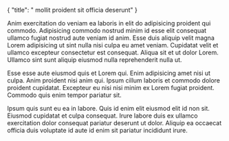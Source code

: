 {
  "title": " mollit proident sit officia deserunt"
}

Anim exercitation do veniam ea laboris in elit do adipisicing proident qui commodo. Adipisicing commodo nostrud minim id esse elit consequat ullamco fugiat nostrud aute veniam id anim. Esse duis aliquip velit magna Lorem adipisicing ut sint nulla nisi culpa eu amet veniam. Cupidatat velit et ullamco excepteur consectetur est consequat. Aliqua sit et ut dolor Lorem. Ullamco sint sunt aliquip eiusmod nulla reprehenderit nulla ut.

Esse esse aute eiusmod quis et Lorem qui. Enim adipisicing amet nisi ut culpa. Anim proident nisi anim qui. Ipsum cillum laboris et commodo dolore proident cupidatat. Excepteur eu nisi nisi minim ex Lorem fugiat proident. Commodo quis enim tempor pariatur sit.

Ipsum quis sunt eu ea in labore. Quis id enim elit eiusmod elit id non sit. Eiusmod cupidatat et culpa consequat. Irure labore duis ex ullamco exercitation dolor consequat pariatur deserunt ut dolor. Aliquip ea occaecat officia duis voluptate id aute id enim sit pariatur incididunt irure.